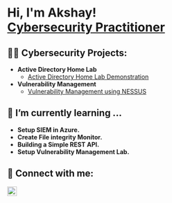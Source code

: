 <h1>Hi, I'm Akshay! <br/><a href="https://www.linkedin.com/in/akshayparulekar/">Cybersecurity Practitioner</a>

<h2>👨‍💻 Cybersecurity  Projects:</h2>

- <b>Active Directory Home Lab</b>
  - [Active Directory Home Lab Demonstration](https://github.com/MrACP/ActiveDirectoryLab)
- <b>Vulnerability Management</b>
  - [Vulnerability Management using NESSUS](https://github.com/MrACP/ActiveDirectoryLab)

<!-- <h2>📺 Popular YouTube Videos</h2> -->

## 🌱 I’m currently learning ...
  - **Setup SIEM in Azure.** 
  - **Create File integrity Monitor.**  
  - **Building a Simple REST API.**
  - **Setup Vulnerability Management Lab.**



<h2> 🤳 Connect with me:</h2>

[<img align="left" alt="JoshMadakor | LinkedIn" width="22px" src="https://i.imgur.com/Dx482KK.png" />][linkedin]
<!--[<img align="left" alt="JoshMadakor | YouTube" width="22px" src="https://cdn.jsdelivr.net/npm/simple-icons@v3/icons/youtube.svg" />][youtube]-->
<!--[<img align="left" alt="JoshMadakor | Twitter" width="22px" src="https://cdn.jsdelivr.net/npm/simple-icons@v3/icons/twitter.svg" />][twitter]-->
<!--[<img align="left" alt="JoshMadakor | Instagram" width="22px" src="https://cdn.jsdelivr.net/npm/simple-icons@v3/icons/instagram.svg" />][instagram]-->

<!-- [twitter]: https://twitter.com/joshmadakor -->
<!-- [youtube]: https://www.youtube.com/c/joshmadakor -->
<!-- [instagram]: https://www.instagram.com/joshmadakor/ -->
[linkedin]: https://www.linkedin.com/in/akshayparulekar/

<!--
Here are some ideas to get you started:

- 🔭 I’m currently working on ...
- 🌱 I’m currently learning ...
- 👯 I’m looking to collaborate on ...
- 🤔 I’m looking for help with ...
- 💬 Ask me about ...
- 📫 How to reach me: ...
- 😄 Pronouns: ...
- ⚡ Fun fact: ...
-->
